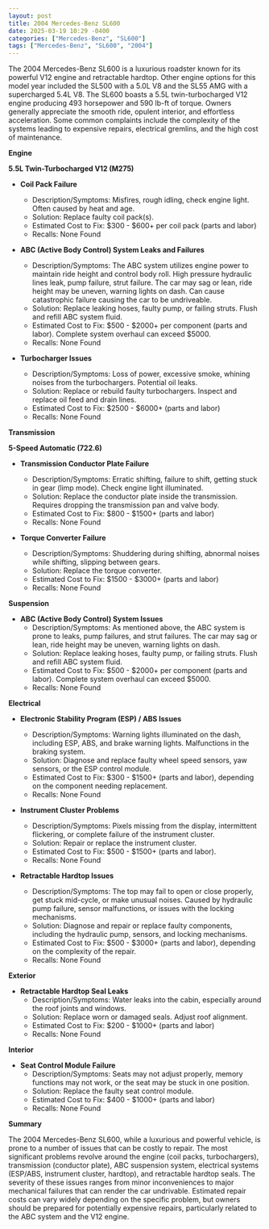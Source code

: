 ```yaml
---
layout: post
title: 2004 Mercedes-Benz SL600
date: 2025-03-19 10:29 -0400
categories: ["Mercedes-Benz", "SL600"]
tags: ["Mercedes-Benz", "SL600", "2004"]
---
```

The 2004 Mercedes-Benz SL600 is a luxurious roadster known for its powerful V12 engine and retractable hardtop. Other engine options for this model year included the SL500 with a 5.0L V8 and the SL55 AMG with a supercharged 5.4L V8. The SL600 boasts a 5.5L twin-turbocharged V12 engine producing 493 horsepower and 590 lb-ft of torque. Owners generally appreciate the smooth ride, opulent interior, and effortless acceleration. Some common complaints include the complexity of the systems leading to expensive repairs, electrical gremlins, and the high cost of maintenance.

**Engine**

**5.5L Twin-Turbocharged V12 (M275)**

*   **Coil Pack Failure**
    *   Description/Symptoms: Misfires, rough idling, check engine light. Often caused by heat and age.
    *   Solution: Replace faulty coil pack(s).
    *   Estimated Cost to Fix: $300 - $600+ per coil pack (parts and labor)
    *   Recalls: None Found

*   **ABC (Active Body Control) System Leaks and Failures**
    *   Description/Symptoms: The ABC system utilizes engine power to maintain ride height and control body roll. High pressure hydraulic lines leak, pump failure, strut failure. The car may sag or lean, ride height may be uneven, warning lights on dash. Can cause catastrophic failure causing the car to be undriveable.
    *   Solution: Replace leaking hoses, faulty pump, or failing struts. Flush and refill ABC system fluid.
    *   Estimated Cost to Fix: $500 - $2000+ per component (parts and labor). Complete system overhaul can exceed $5000.
    *   Recalls: None Found

*   **Turbocharger Issues**
    *   Description/Symptoms: Loss of power, excessive smoke, whining noises from the turbochargers. Potential oil leaks.
    *   Solution: Replace or rebuild faulty turbochargers. Inspect and replace oil feed and drain lines.
    *   Estimated Cost to Fix: $2500 - $6000+ (parts and labor)
    *   Recalls: None Found

**Transmission**

**5-Speed Automatic (722.6)**

*   **Transmission Conductor Plate Failure**
    *   Description/Symptoms: Erratic shifting, failure to shift, getting stuck in gear (limp mode). Check engine light illuminated.
    *   Solution: Replace the conductor plate inside the transmission. Requires dropping the transmission pan and valve body.
    *   Estimated Cost to Fix: $800 - $1500+ (parts and labor)
    *   Recalls: None Found

*   **Torque Converter Failure**
    * Description/Symptoms: Shuddering during shifting, abnormal noises while shifting, slipping between gears.
    * Solution: Replace the torque converter.
    * Estimated Cost to Fix: $1500 - $3000+ (parts and labor)
    * Recalls: None Found

**Suspension**

*   **ABC (Active Body Control) System Issues**
    *   Description/Symptoms: As mentioned above, the ABC system is prone to leaks, pump failures, and strut failures. The car may sag or lean, ride height may be uneven, warning lights on dash.
    *   Solution: Replace leaking hoses, faulty pump, or failing struts. Flush and refill ABC system fluid.
    *   Estimated Cost to Fix: $500 - $2000+ per component (parts and labor). Complete system overhaul can exceed $5000.
    *   Recalls: None Found

**Electrical**

*   **Electronic Stability Program (ESP) / ABS Issues**
    *   Description/Symptoms: Warning lights illuminated on the dash, including ESP, ABS, and brake warning lights. Malfunctions in the braking system.
    *   Solution: Diagnose and replace faulty wheel speed sensors, yaw sensors, or the ESP control module.
    *   Estimated Cost to Fix: $300 - $1500+ (parts and labor), depending on the component needing replacement.
    *   Recalls: None Found

*   **Instrument Cluster Problems**
    *   Description/Symptoms: Pixels missing from the display, intermittent flickering, or complete failure of the instrument cluster.
    *   Solution: Repair or replace the instrument cluster.
    *   Estimated Cost to Fix: $500 - $1500+ (parts and labor).
    *   Recalls: None Found

*   **Retractable Hardtop Issues**
    *   Description/Symptoms: The top may fail to open or close properly, get stuck mid-cycle, or make unusual noises. Caused by hydraulic pump failure, sensor malfunctions, or issues with the locking mechanisms.
    *   Solution: Diagnose and repair or replace faulty components, including the hydraulic pump, sensors, and locking mechanisms.
    *   Estimated Cost to Fix: $500 - $3000+ (parts and labor), depending on the complexity of the repair.
    *   Recalls: None Found

**Exterior**

*   **Retractable Hardtop Seal Leaks**
    *   Description/Symptoms: Water leaks into the cabin, especially around the roof joints and windows.
    *   Solution: Replace worn or damaged seals. Adjust roof alignment.
    *   Estimated Cost to Fix: $200 - $1000+ (parts and labor)
    *   Recalls: None Found

**Interior**

*   **Seat Control Module Failure**
    *   Description/Symptoms: Seats may not adjust properly, memory functions may not work, or the seat may be stuck in one position.
    *   Solution: Replace the faulty seat control module.
    *   Estimated Cost to Fix: $400 - $1000+ (parts and labor)
    *   Recalls: None Found

**Summary**

The 2004 Mercedes-Benz SL600, while a luxurious and powerful vehicle, is prone to a number of issues that can be costly to repair. The most significant problems revolve around the engine (coil packs, turbochargers), transmission (conductor plate), ABC suspension system, electrical systems (ESP/ABS, instrument cluster, hardtop), and retractable hardtop seals. The severity of these issues ranges from minor inconveniences to major mechanical failures that can render the car undrivable. Estimated repair costs can vary widely depending on the specific problem, but owners should be prepared for potentially expensive repairs, particularly related to the ABC system and the V12 engine.


